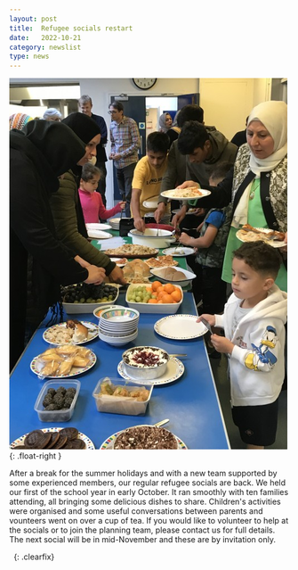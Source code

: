 ```yaml
---
layout: post
title:  Refugee socials restart
date:   2022-10-21
category: newslist
type: news
---
```


![A group of people surround a blue table laden with food, serving themselves, with more people chatting in the background](/images/2022-10-21-refugee-socials-restart.jpg){: .float-right }


After a break for the summer holidays and with a new team supported by some experienced members, our regular refugee socials are back. We held our first of the school year in early October. It ran smoothly with ten families attending, all bringing some delicious dishes to share. Children's activities were organised and some useful conversations between parents and vounteers went on over a cup of tea. If you would like to volunteer to help at the socials or to join the planning team, please contact us for full details. The next social will be in mid-November and these are by invitation only.

&nbsp;
{: .clearfix}
